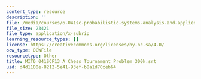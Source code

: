 ```yaml
---
content_type: resource
description: ''
file: /media/courses/6-041sc-probabilistic-systems-analysis-and-applied-probability-fall-2013/d4d1100e82125e4193efb8a1d70ceb64_MIT6_041SCF13_A_Chess_Tournament_Problem_300k.vtt
file_size: 23421
file_type: application/x-subrip
learning_resource_types: []
license: https://creativecommons.org/licenses/by-nc-sa/4.0/
ocw_type: OCWFile
resourcetype: Other
title: MIT6_041SCF13_A_Chess_Tournament_Problem_300k.srt
uid: d4d1100e-8212-5e41-93ef-b8a1d70ceb64
---
```

